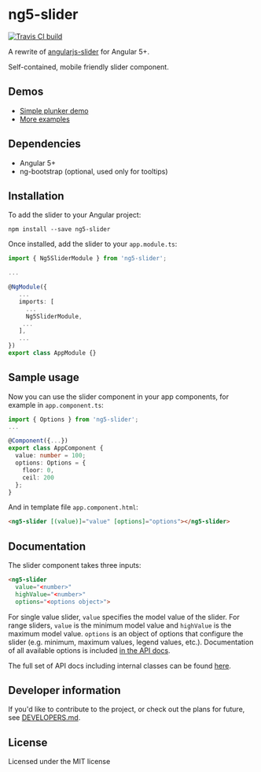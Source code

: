 # ng5-slider
[![Travis CI build](https://travis-ci.org/piotrdz/ng5-slider.svg)](https://travis-ci.org/piotrdz/ng5-slider)

A rewrite of [angularjs-slider](https://github.com/angular-slider/angularjs-slider) for Angular 5+.

Self-contained, mobile friendly slider component.

## Demos

 * [Simple plunker demo](https://plnkr.co/XhzcMg)
 * [More examples](https://piotrdz.github.io/ng5-slider/)

## Dependencies

 * Angular 5+
 * ng-bootstrap (optional, used only for tooltips)

## Installation

To add the slider to your Angular project:
```
npm install --save ng5-slider
```

Once installed, add the slider to your `app.module.ts`:
```typescript
import { Ng5SliderModule } from 'ng5-slider';

...

@NgModule({
   ...
   imports: [
     ...
     Ng5SliderModule,
    ...
   ],
   ...
})
export class AppModule {}
```

## Sample usage

Now you can use the slider component in your app components, for example in `app.component.ts`:
```typescript
import { Options } from 'ng5-slider';
...

@Component({...})
export class AppComponent {
  value: number = 100;
  options: Options = {
    floor: 0,
    ceil: 200
  };
}
```

And in template file `app.component.html`:
```html
<ng5-slider [(value)]="value" [options]="options"></ng5-slider>
```

## Documentation

The slider component takes three inputs:
```html
<ng5-slider
  value="<number>"
  highValue="<number>"
  options="<options object>">
```

For single value slider, `value` specifies the model value of the slider. For range sliders, `value` is the minimum model value and `highValue` is the maximum model value. `options` is an object of options that configure the slider (e.g. minimum, maximum values, legend values, etc.). Documentation of all available options is included [in the API docs](http://piotrdz.github.io/ng5-slider/docs/classes/_options_.options.html).

The full set of API docs including internal classes can be found [here](http://piotrdz.github.io/ng5-slider/docs/index.html).

## Developer information

If you'd like to contribute to the project, or check out the plans for future, see [DEVELOPERS.md](DEVELOPERS.md).

## License

Licensed under the MIT license
